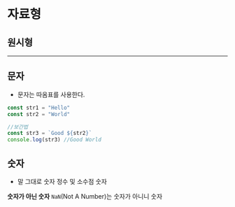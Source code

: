# 자료형

## 원시형

***

## 문자
- 문자는 따옴표를 사용한다.

```jsx
const str1 = "Hello"
const str2 = "World"

//보간법
const str3 = `Good ${str2}`
console.log(str3) //Good World
```

## 숫자
- 말 그대로 숫자 정수 및 소수점 숫자

**숫자가 아닌 숫자**
`NaN`(Not A Number)는 숫자가 아니니 숫자
